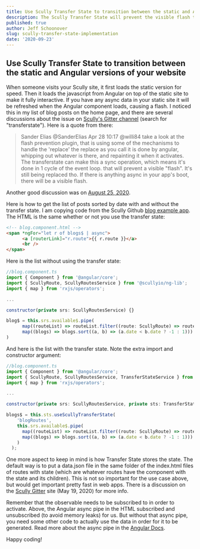 ```yaml
---
title: Use Scully Transfer State to transition between the static and Angular versions of your website
description: The Scully Transfer State will prevent the visible flash that happens when Angular loads on top of your Scully site and refreshes all the async data
published: true
author: Jeff Schoonover
slug: scully-transfer-state-implementation
date: '2020-09-23'
---
```


## Use Scully Transfer State to transition between the static and Angular versions of your website

When someone visits your Scully site, it first loads the static version for speed.  Then it loads the javascript from Angular on top of the static site to make it fully interactive.  If you have any async data in your static site it will be refreshed when the Angular component loads, causing a flash.  I noticed this in my list of blog posts on the home page, and there are several discussions about the issue on [Scully's Gitter channel](https://gitter.im/scullyio/community) (search for "transferstate").  Here is a quote from there:

> Sander Elias @SanderElias Apr 28 10:17
@willi84 take a look at the flash prevention plugin, that is using some of the mechanisms to handle the 'replace'
the replace as you call it is done by angular, whipping out whatever is there, and repainting it when it activates.
The transferstate can make this a sync operation, which means it's done in 1 cycle of the event loop. that will prevent a visible "flash". It's still being replaced tho.
If there is anything async in your app's boot, there will be a visible flash.

Another good discussion was on [August 25, 2020](https://gitter.im/scullyio/community?at=5f4544d09bad075eacd7817d).

Here is how to get the list of posts sorted by date with and without the transfer state.  I am copying code from the Scully Github [blog example app](https://github.com/scullyio/scully/tree/main/apps/sample-blog/src/app/blog).  The HTML is the same whether or not you use the transfer state:

```html
<!-- blog.component.html -->
<span *ngFor="let r of blogs$ | async">
      <a [routerLink]="r.route">{{ r.route }}</a>
      <br />
</span>
```

Here is the list without using the transfer state:

```js
//blog.component.ts
import { Component } from '@angular/core';
import { ScullyRoute, ScullyRoutesService } from '@scullyio/ng-lib';
import { map } from 'rxjs/operators';

...

constructor(private srs: ScullyRoutesService) {}

blog$ = this.srs.available$.pipe(
      map((routeList) => routeList.filter((route: ScullyRoute) => route.route.startsWith(`/blog/`))),
      map((blogs) => blogs.sort((a, b) => (a.date < b.date ? -1 : 1)))
)
```

And here is the list with the transfer state.  Note the extra import and constructor argument:

```js
//blog.component.ts
import { Component } from '@angular/core';
import { ScullyRoute, ScullyRoutesService, TransferStateService } from '@scullyio/ng-lib';
import { map } from 'rxjs/operators';

...

constructor(private srs: ScullyRoutesService, private sts: TransferStateService) {}

blogs$ = this.sts.useScullyTransferState(
    'blogRoutes',
    this.srs.available$.pipe(
      map((routeList) => routeList.filter((route: ScullyRoute) => route.route.startsWith(`/blog/`))),
      map((blogs) => blogs.sort((a, b) => (a.date < b.date ? -1 : 1)))
    )
  );

```

One more aspect to keep in mind is how Transfer State stores the state.  The default way is to put a data.json file in the same folder of the index.html files of routes with state (which are whatever routes have the component with the state and its children).  This is not so important for the use case above, but would get important pretty fast in web apps.  There is a discussion on the [Scully Gitter](https://gitter.im/scullyio/community?at=5ec3e1f070f28c384b84ffb0) site (May 19, 2020) for more info.

Remember that the observable needs to be subscribed to in order to activate.  Above, the Angular async pipe in the HTML subscribed and unsubscribed (to avoid memory leaks) for us.  But without that async pipe, you need some other code to actually use the data in order for it to be generated.  Read more about the async pipe in the [Angular Docs](https://angular.io/api/common/AsyncPipe).

Happy coding!
